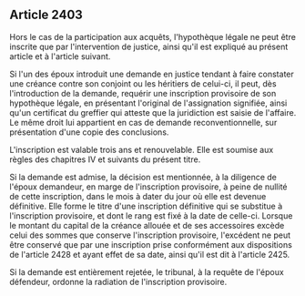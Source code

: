Article 2403
----
Hors le cas de la participation aux acquêts, l'hypothèque légale ne peut être
inscrite que par l'intervention de justice, ainsi qu'il est expliqué au présent
article et à l'article suivant.

Si l'un des époux introduit une demande en justice tendant à faire constater une
créance contre son conjoint ou les héritiers de celui-ci, il peut, dès
l'introduction de la demande, requérir une inscription provisoire de son
hypothèque légale, en présentant l'original de l'assignation signifiée, ainsi
qu'un certificat du greffier qui atteste que la juridiction est saisie de
l'affaire. Le même droit lui appartient en cas de demande reconventionnelle, sur
présentation d'une copie des conclusions.

L'inscription est valable trois ans et renouvelable. Elle est soumise aux règles
des chapitres IV et suivants du présent titre.

Si la demande est admise, la décision est mentionnée, à la diligence de l'époux
demandeur, en marge de l'inscription provisoire, à peine de nullité de cette
inscription, dans le mois à dater du jour où elle est devenue définitive. Elle
forme le titre d'une inscription définitive qui se substitue à l'inscription
provisoire, et dont le rang est fixé à la date de celle-ci. Lorsque le montant
du capital de la créance allouée et de ses accessoires excède celui des sommes
que conserve l'inscription provisoire, l'excédent ne peut être conservé que par
une inscription prise conformément aux dispositions de l'article 2428 et ayant
effet de sa date, ainsi qu'il est dit à l'article 2425.

Si la demande est entièrement rejetée, le tribunal, à la requête de l'époux
défendeur, ordonne la radiation de l'inscription provisoire.
